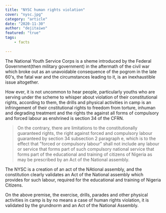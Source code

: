```yaml
---
title: "NYSC human rights violation"
cover: "nysc.jpg"
category: "article"
date: "2020-11-30"
author: "dejitaiwo"
featured: "true"
tags:
    - facts
    
---
```


The National Youth Service Corps is a sheme introduced by the Federal Government(then military government) in the aftermath of the civil war which broke out as an unavoidable consequence of the pogrom in the late 60's, the fatal war and the circumstances leading to it, is an inexhaustible issue altogether.

How ever, it is not uncommon to hear people, particularly youths who are serving under the scheme to whisper about violation of their constitutional rights, according to them, the drills and physical activities in camp is an infringement of their cnstitutional rights to freedom from torture, inhuman and degrading treatment and the rights the against all forms of compulsory and forced labour as enshrined is section 34 of the CFRN.

<blockquote>On the contrary, there are limitations to the constitutionally guaranteed rights, the right against forced and compulsory labour guaranteed by section 34 subsection 2 paragraph e, which is to the effect that "forced or compulsory labour" shall not include any labour or service that forms part of such compulsory national service that forms part of the educational and training of citizens of Nigeria as may be prescribed by an Act of the National assembly.</blockquote>

The NYSC is a creation of an act of the NAtional assembly, and the constitution clearly validates an Act of the National assembly which provides for such labour, required for the educational and training of Nigeria Citizens.

On the above premise, the exercise, drills, parades and other physical activities in camp is by no means a case of human rights violation, it is validated by the grundnorm and an Act of the National Assembly.
